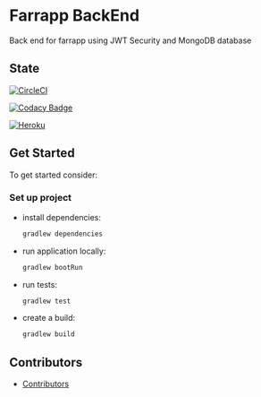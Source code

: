 # Farrapp BackEnd

Back end for farrapp using JWT Security and MongoDB database

## State

[![CircleCI](https://circleci.com/gh/TrippCol/farrapp-api/tree/master.svg?style=svg)](https://circleci.com/gh/TrippCol/farrapp-api/tree/master)

[![Codacy Badge](https://api.codacy.com/project/badge/Grade/5f6f170c2450485d89effe3dc719674a)](https://app.codacy.com/app/CAPJackie/farrapp-api?utm_source=github.com&utm_medium=referral&utm_content=TrippCol/farrapp-api&utm_campaign=Badge_Grade_Dashboard)

[![Heroku](https://wmpics.pics/di-NNAT.png)](https://farrapp-api.herokuapp.com/)

## Get Started

To get started consider:

### Set up project

- install dependencies:

  ```bash
  gradlew dependencies
  ```

- run application locally:

  ```bash
  gradlew bootRun
  ```

- run tests:

  ```bash
  gradlew test
  ```

- create a build:
  ```bash
  gradlew build
  ```

## Contributors

- [Contributors](https://github.com/BowLATAM/farrapp-api/graphs/contributors)

